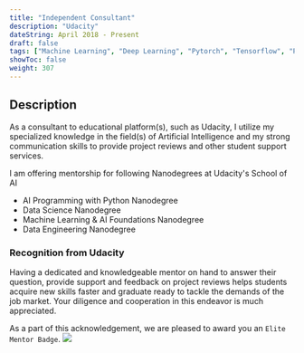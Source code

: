 ```yaml
---
title: "Independent Consultant"
description: "Udacity"
dateString: April 2018 - Present
draft: false
tags: ["Machine Learning", "Deep Learning", "Pytorch", "Tensorflow", "Python", "NLP", "Data Engineering", "PostgresSQL"]
showToc: false
weight: 307
--- 
```


## Description

As a consultant to educational platform(s), such as Udacity, I utilize my specialized knowledge in the field(s) of Artificial Intelligence and my strong communication skills to provide project reviews and other student support services.

I am offering mentorship for following Nanodegrees at Udacity's School of AI
- AI Programming with Python Nanodegree 
- Data Science Nanodegree 
- Machine Learning & AI Foundations Nanodegree
- Data Engineering Nanodegree

### Recognition from Udacity
Having a dedicated and knowledgeable mentor on hand to answer their question, provide support and feedback on project reviews helps students acquire new skills faster and graduate ready to tackle the demands of the job market. Your diligence and cooperation in this endeavor is much appreciated.

As a part of this acknowledgement, we are pleased to award you an `Elite Mentor Badge`. 
![](images/experience/udacity/badge.jpg)
